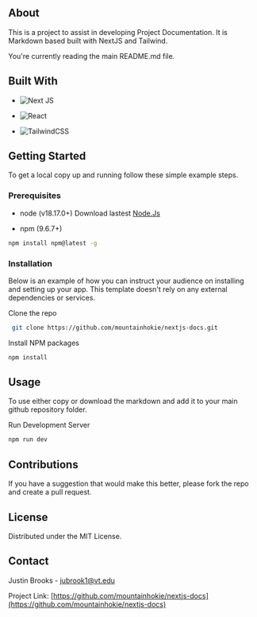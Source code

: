 ## About

This is a project to assist in developing Project Documentation. It is Markdown based built with NextJS and Tailwind.

You're currently reading the main README.md file.

## Built With

- ![Next JS](https://img.shields.io/badge/Next-black?style=for-the-badge&logo=next.js&logoColor=white)

- ![React](https://img.shields.io/badge/react-%2320232a.svg?style=for-the-badge&logo=react&logoColor=%2361DAFB)

- ![TailwindCSS](https://img.shields.io/badge/tailwindcss-%2338B2AC.svg?style=for-the-badge&logo=tailwind-css&logoColor=white)

## Getting Started

To get a local copy up and running follow these simple example steps.

### Prerequisites

- node (v18.17.0+)
  Download lastest [Node.Js](https://nodejs.org/en/download/package-manager)

- npm (9.6.7+)

```sh
npm install npm@latest -g
```

### Installation

Below is an example of how you can instruct your audience on installing and setting up your app. This template doesn't rely on any external dependencies or services.

Clone the repo

```sh
 git clone https://github.com/mountainhokie/nextjs-docs.git
```

Install NPM packages

```sh
npm install
```

## Usage

To use either copy or download the markdown and add it to your main github repository folder.

Run Development Server

```sh
npm run dev
```

## Contributions

If you have a suggestion that would make this better, please fork the repo and create a pull request.

## License

Distributed under the MIT License.

## Contact

Justin Brooks - jubrook1@vt.edu

Project Link: [https://github.com/mountainhokie/nextjs-docs](https://github.com/mountainhokie/nextjs-docs)

